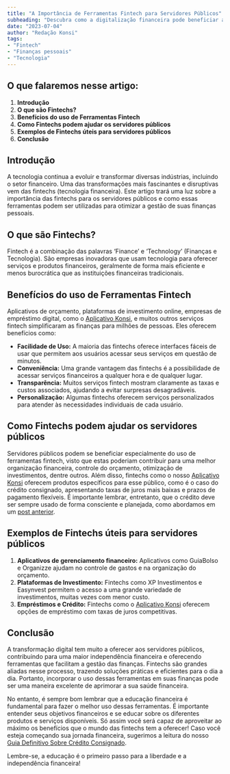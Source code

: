 ```yaml
---
title: "A Importância de Ferramentas Fintech para Servidores Públicos"
subheading: "Descubra como a digitalização financeira pode beneficiar a gestão de suas finanças"
date: "2023-07-04"
author: "Redação Konsi"
tags:
- "Fintech"
- "Finanças pessoais"
- "Tecnologia"
---
```


## O que falaremos nesse artigo:
1. **Introdução**
2. **O que são Fintechs?**
3. **Benefícios do uso de Ferramentas Fintech**
4. **Como Fintechs podem ajudar os servidores públicos**
5. **Exemplos de Fintechs úteis para servidores públicos**
6. **Conclusão**

## Introdução

A tecnologia continua a evoluir e transformar diversas indústrias, incluindo o setor financeiro. Uma das transformações mais fascinantes e disruptivas vem das fintechs (tecnologia financeira). Este artigo trará uma luz sobre a importância das fintechs para os servidores públicos e como essas ferramentas podem ser utilizadas para otimizar a gestão de suas finanças pessoais.

## O que são Fintechs?

Fintech é a combinação das palavras ‘Finance’ e ‘Technology’ (Finanças e Tecnologia). São empresas inovadoras que usam tecnologia para oferecer serviços e produtos financeiros, geralmente de forma mais eficiente e menos burocrática que as instituições financeiras tradicionais.

## Benefícios do uso de Ferramentas Fintech

Aplicativos de orçamento, plataformas de investimento online, empresas de empréstimo digital, como o [Aplicativo Konsi](https://konsi.com.br/download), e muitos outros serviços fintech simplificaram as finanças para milhões de pessoas. Eles oferecem benefícios como:

- **Facilidade de Uso:** A maioria das fintechs oferece interfaces fáceis de usar que permitem aos usuários acessar seus serviços em questão de minutos.
- **Conveniência:** Uma grande vantagem das fintechs é a possibilidade de acessar serviços financeiros a qualquer hora e de qualquer lugar.
- **Transparência:** Muitos serviços fintech mostram claramente as taxas e custos associados, ajudando a evitar surpresas desagradáveis.
- **Personalização:** Algumas fintechs oferecem serviços personalizados para atender às necessidades individuais de cada usuário.

## Como Fintechs podem ajudar os servidores públicos

Servidores públicos podem se beneficiar especialmente do uso de ferramentas fintech, visto que estas poderiam contribuir para uma melhor organização financeira, controle do orçamento, otimização de investimentos, dentre outros. Além disso, fintechs como o nosso [Aplicativo Konsi](https://konsi.com.br/download) oferecem produtos específicos para esse público, como é o caso do crédito consignado, apresentando taxas de juros mais baixas e prazos de pagamento flexíveis. É importante lembrar, entretanto, que o crédito deve ser sempre usado de forma consciente e planejada, como abordamos em um [post anterior](https://konsi.com.br/postagens/como-criar-um-plano-de-pagamento-estrategico-para-seu-emprestimo-consignado).

## Exemplos de Fintechs úteis para servidores públicos

1. **Aplicativos de gerenciamento financeiro:** Aplicativos como GuiaBolso e Organizze ajudam no controle de gastos e na organização do orçamento.
2. **Plataformas de Investimento:** Fintechs como XP Investimentos e Easynvest permitem o acesso a uma grande variedade de investimentos, muitas vezes com menor custo.
3. **Empréstimos e Crédito:** Fintechs como o [Aplicativo Konsi](https://konsi.com.br/download) oferecem opções de empréstimo com taxas de juros competitivas.

## Conclusão

A transformação digital tem muito a oferecer aos servidores públicos, contribuindo para uma maior independência financeira e oferecendo ferramentas que facilitam a gestão das finanças. Fintechs são grandes aliadas nesse processo, trazendo soluções práticas e eficientes para o dia a dia. Portanto, incorporar o uso dessas ferramentas em suas finanças pode ser uma maneira excelente de aprimorar a sua saúde financeira. 

No entanto, é sempre bom lembrar que a educação financeira é fundamental para fazer o melhor uso dessas ferramentas. É importante entender seus objetivos financeiros e se educar sobre os diferentes produtos e serviços disponíveis. Só assim você será capaz de aproveitar ao máximo os benefícios que o mundo das fintechs tem a oferecer! Caso você esteja começando sua jornada financeira, sugerimos a leitura do nosso [Guia Definitivo Sobre Crédito Consignado](https://konsi.com.br/postagens/o-guia-definitivo-sobre-credito-consignado-para-servidor-publico-novato). 

Lembre-se, a educação é o primeiro passo para a liberdade e a independência financeira!